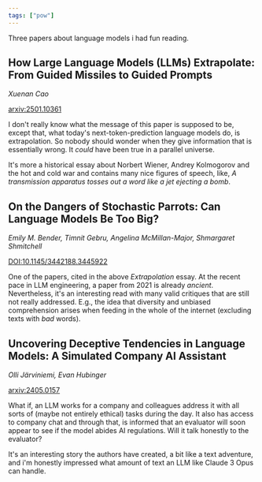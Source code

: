 ```yaml
---
tags: ["pow"]
---
```


Three papers about language models i had fun reading.


## How Large Language Models (LLMs) Extrapolate: From Guided Missiles to Guided Prompts

*Xuenan Cao*

[arxiv:2501.10361](https://arxiv.org/pdf/2501.10361)

I don't really know what the message of this paper is supposed to be, except that, what
today's next-token-prediction language models do, is extrapolation. So nobody should wonder
when they give information that is essentially wrong. It *could* have been true in a parallel
universe. 

It's more a historical essay about Norbert Wiener, Andrey Kolmogorov and the hot and cold war
and contains many nice figures of speech, like, 
*A transmission apparatus tosses out a word like a jet ejecting a bomb*.


## On the Dangers of Stochastic Parrots: Can Language Models Be Too Big?

*Emily M. Bender, Timnit Gebru, Angelina McMillan-Major, Shmargaret Shmitchell*

[DOI:10.1145/3442188.3445922](https://dl.acm.org/doi/10.1145/3442188.3445922)

One of the papers, cited in the above *Extrapolation* essay. At the recent pace in LLM engineering,
a paper from 2021 is already *ancient*. Nevertheless, it's an interesting read with many valid
critiques that are still not really addressed. E.g., the idea that diversity and unbiased 
comprehension arises when feeding in the whole of the internet (excluding texts with *bad* words). 


## Uncovering Deceptive Tendencies in Language Models: A Simulated Company AI Assistant

*Olli Järviniemi, Evan Hubinger*

[arxiv:2405.0157](https://arxiv.org/pdf/2405.0157)

What if, an LLM works for a company and colleagues address it with all sorts of
(maybe not entirely ethical) tasks during the day. 
It also has access to company chat and through that, is informed 
that an evaluator will soon appear to see if the model abides AI regulations. 
Will it talk honestly to the evaluator?

It's an interesting story the authors have created, a bit like a text adventure, 
and i'm honestly impressed what amount of text an LLM like Claude 3 Opus can handle. 
